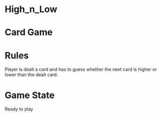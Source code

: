 # High_n_Low
# Card Game

# Rules
  Player is dealt a card and has to guess whether the next card is higher or lower than the dealt card.
  
# Game State
 Ready to play
 
 
